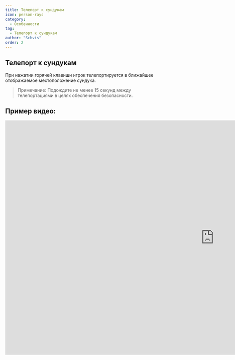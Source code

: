 ```yaml
---
title: Телепорт к сундукам
icon: person-rays
category:
  - Особенности
tag:
  - Телепорт к сундукам
author: "Schvis"
order: 2
---
```


## Телепорт к сундукам

При нажатии горячей клавиши игрок телепортируется в ближайшее отображаемое местоположение сундука.

> Примечание: Подождите не менее 15 секунд между телепортациями в целях обеспечения безопасности.

## Пример видео:

<div class="iframe-container"><iframe width="1328" height="747" src="https://www.youtube.com/embed/j2Yu31J7Yh4?list=PL5eI1Tb64p56g27qfYk7VuFTz4FK6YrKa" title="Korepi - Oculi/ChestTeleport" frameborder="0" allow="accelerometer; autoplay; clipboard-write; encrypted-media; gyroscope; picture-in-picture; web-share" referrerpolicy="strict-origin-when-cross-origin" allowfullscreen></iframe></div>